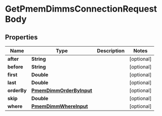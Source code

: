 

# GetPmemDimmsConnectionRequestBody


## Properties

Name | Type | Description | Notes
------------ | ------------- | ------------- | -------------
**after** | **String** |  |  [optional]
**before** | **String** |  |  [optional]
**first** | **Double** |  |  [optional]
**last** | **Double** |  |  [optional]
**orderBy** | [**PmemDimmOrderByInput**](PmemDimmOrderByInput.md) |  |  [optional]
**skip** | **Double** |  |  [optional]
**where** | [**PmemDimmWhereInput**](PmemDimmWhereInput.md) |  |  [optional]



